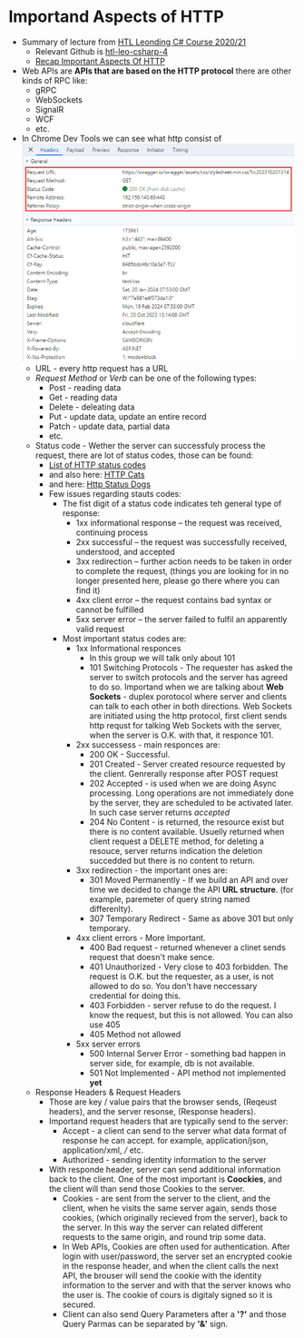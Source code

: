 
# Importand Aspects of HTTP

- Summary of lecture from [HTL Leonding C# Course 2020/21](https://www.youtube.com/playlist?list=PLhGL9p3BWHwtHPWX8g7yJFQvICdNhFQV7)
  - Relevant Github is [htl-leo-csharp-4](https://github.com/rstropek/htl-leo-csharp-4)
  - [Recap Important Aspects Of HTTP](https://www.youtube.com/watch?v=ODfdeRUov4I&list=PLhGL9p3BWHwtHPWX8g7yJFQvICdNhFQV7&index=29)
- Web APIs are **APIs that are based on the HTTP protocol** there are other kinds of RPC like:
  - gRPC
  - WebSockets
  - SignalR
  - WCF
  - etc.
- In Chrome Dev Tools we can see what http consist of 
   ![Configure WebAPI](../tutorial_images/http_request.png)
  - URL - every http request has a URL
  - *Request Method* or *Verb* can be one of the following types:
    - Post - reading data
    - Get - reading data
    - Delete - deleating data
    - Put - update data, update an entire record
    - Patch - update data, partial data
    - etc.
  - Status code - Wether the server can successfuly process the request, there are lot of status codes, those can be found:
    - [List of HTTP status codes](https://en.wikipedia.org/wiki/List_of_HTTP_status_codes) 
    - and also here: [HTTP Cats](https://http.cat/)
    - and here: [Http Status Dogs](https://httpstatusdogs.com/)
    - Few issues regarding stauts codes: 
      - The fist digit of a status code indicates teh general type of response: 
        - 1xx informational response – the request was received, continuing process
        - 2xx successful – the request was successfully received, understood, and accepted
        - 3xx redirection – further action needs to be taken in order to complete the request, (things you are looking for in no longer presented here, please go there where you can find it)
        - 4xx client error – the request contains bad syntax or cannot be fulfilled
        - 5xx server error – the server failed to fulfil an apparently valid request
      - Most important status codes are:
        - 1xx Informational responces 
          - In this group we will talk only about 101
          - 101 Switching Protocols - The requester has asked the server to switch protocols and the server has agreed to do so. Importand when we are talking about **Web Sockets** - duplex porotocol where server and clients can talk to each other in both directions. Web Sockets are initiated using the http protocol, first client sends http requst for talking Web Sockets with the server, when the server is O.K. with that, it responce 101.
        - 2xx successess - main responces are:
          - 200 OK - Successful.
          - 201 Created - Server created resource requested by the client. Genrerally response after POST request
          - 202 Accepted - is used when we are doing Async processing. Long operations are not immediately done by the server, they are scheduled to be activated later. In such case server returns *accepted*
          - 204 No Content - is returned, the resource exist but there is no content available. Usuelly returned when client request a DELETE method, for deleting a resouce, server returns indication the deletion succedded but there is no content to return.
        - 3xx redirection - the important ones are:
          - 301 Moved Permanently - If we build an API and over time we decided to change the API **URL structure**. (for example, paremeter of query string named differenlty).
          - 307 Temporary Redirect - Same as above 301 but only temporary.
        - 4xx client errors - More Important.
          - 400 Bad request - returned whenever a clinet sends request that doesn't make sence. 
          - 401 Unauthorized - Very close to 403 forbidden. The request is O.K. but the requester, as a user, is not allowed to do so. You don't have neccessary credential for doing this. 
          - 403 Forbidden - server refuse to do the request. I know the request, but this is not allowed. You can also use 405
          - 405 Method not allowed
        - 5xx server errors
          - 500 Internal Server Error - something bad happen in server side, for example, db is not available.
          - 501 Not Implemented - API method not implemented **yet**
  - Response Headers & Request Headers
    - Those are key / value pairs that the browser sends, (Reqeust headers), and the server resonse, (Response headers).
    - Importand request headers that are typically send to the server:
      - Accept - a client can send to the server what data format of response he can accept. for example, application/json, application/xml, */* etc.
      - Authorized - sending identity information to the server
    - With responde header, server can send additional information back to the client. One of the most important is **Coockies**, and the client will than send those Cookies to the server.
      - Cookies - are sent from the server to the client, and the client, when he visits the same server again, sends those cookies, (which originally recieved from the server), back to the server. In this way the server can related different requests to the same origin, and round trip some data.
      - In Web APIs, Cookies are often used for authentication. After login with user/password, the server set an encrypted cookie in the response header, and when the client calls the next API, the brouser will send the cookie with the identity information to the server and with that the server knows who the user is. The cookie of cours is digitaly signed so it is secured.
      - Client can also send Query Parameters after a **'?'** and those Query Parmas can be separated by **'&'** sign.
